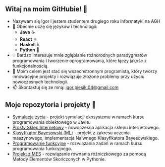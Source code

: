 ## Witaj na moim GitHubie! 👋
- Nazywam się Igor i jestem studentem drugiego roku Informatyki na AGH
- 🌱 Obecnie uczę się języków i technologii:  
  - **Java** ☕  
  - **React** ⚛️  
  - **Haskell** λ  
  - **Python** 🐍
- 💡 Bardzo interesuje mnie zgłębianie różnorodnych paradygmatów programowania i tworzenie oprogramowania, które łączy jakość z funkcjonalnością.
- 🎯 Moim celem jest stać się wszechstronnym programistą, który tworzy innowacyjne projekty i rozwiązuje złożone problemy przy użyciu nowoczesnych technologii.
- 📫 Skontaktuj się ze mną: igor.piesik.04@gmail.com

## Moje repozytoria i projekty 🔗
- [Symulacja życia](https://github.com/igorpie1705/Darwin-Simulation) - projekt symulacji ekosystemu w ramach kursu programowania obiektowego w Javie.  
- [Prosty Sklep Internetowy](https://github.com/Maciej-Sitny/Projekt-WDAI) - nowoczesna aplikacja sklepu internetowego.
- [Klasyfikator Bayesowski (ML)](https://github.com/igorpie1705/NKB) - projekt z zakresu uczenia maszynowego, implementacja Naiwnego Klasyfikatora Bayesowskiego.  
- [Programowanie funkcyjne](https://github.com/igorpie1705/PF) - rozwiązania zadań w ramach kursu programowania funkcyjnego.
- [Projekt z MES](https://github.com/igorpie1705/MES) - rozwiązanie równania różniczkowego za pomocą Metody Elementów Skończonych w Pythonie.
